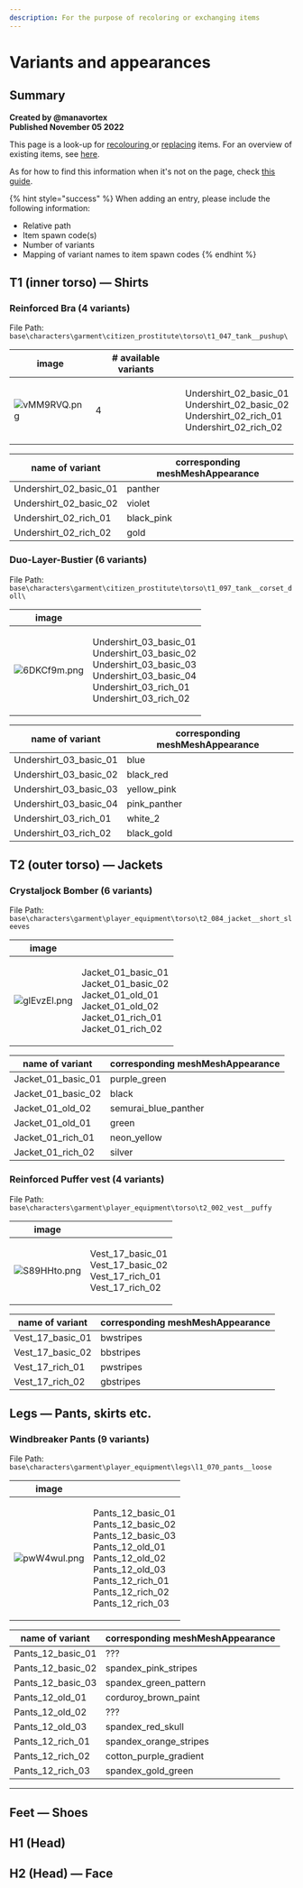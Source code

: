 ```yaml
---
description: For the purpose of recoloring or exchanging items
---
```


# Variants and appearances

## Summary <a href="#summary" id="summary"></a>

**Created by @manavortex**\
**Published November 05 2022**

This page is a look-up for [recolouring ](../../../modding-guides/items/editing-existing-items/recoloring-and-changing-materials.md)or [replacing](../../../modding-guides/items/editing-existing-items/replace-a-player-item-with-an-npc-item.md) items. For an overview of existing items, see [here](./).

As for how to find this information when it's not on the page, check [this guide](spawn-codes-baseids-hashes.md#the-.app).

{% hint style="success" %}
When adding an entry, please include the following information:

* Relative path
* Item spawn code(s)
* Number of variants
* Mapping of variant names to item spawn codes
{% endhint %}

## T1 (inner torso) — Shirts

### Reinforced Bra (4 variants)

File Path: `base\characters\garment\citizen_prostitute\torso\t1_047_tank__pushup\`

| image                                           | # available variants |                                                                                                           |
| ----------------------------------------------- | -------------------- | --------------------------------------------------------------------------------------------------------- |
| ![vMM9RVQ.png](https://i.imgur.com/vMM9RVQ.png) | 4                    | <p>Undershirt_02_basic_01<br>Undershirt_02_basic_02<br>Undershirt_02_rich_01<br>Undershirt_02_rich_02</p> |

| name of variant           | corresponding meshMeshAppearance |
| ------------------------- | -------------------------------- |
| Undershirt\_02\_basic\_01 | panther                          |
| Undershirt\_02\_basic\_02 | violet                           |
| Undershirt\_02\_rich\_01  | black\_pink                      |
| Undershirt\_02\_rich\_02  | gold                             |

### Duo-Layer-Bustier (6 variants)

File Path: `base\characters\garment\citizen_prostitute\torso\t1_097_tank__corset_doll\`

| image                                           |                                                                                                                                                               |
| ----------------------------------------------- | ------------------------------------------------------------------------------------------------------------------------------------------------------------- |
| ![6DKCf9m.png](https://i.imgur.com/6DKCf9m.png) | <p>Undershirt_03_basic_01<br>Undershirt_03_basic_02<br>Undershirt_03_basic_03<br>Undershirt_03_basic_04<br>Undershirt_03_rich_01<br>Undershirt_03_rich_02</p> |

| name of variant           | corresponding meshMeshAppearance |
| ------------------------- | -------------------------------- |
| Undershirt\_03\_basic\_01 | blue                             |
| Undershirt\_03\_basic\_02 | black\_red                       |
| Undershirt\_03\_basic\_03 | yellow\_pink                     |
| Undershirt\_03\_basic\_04 | pink\_panther                    |
| Undershirt\_03\_rich\_01  | white\_2                         |
| Undershirt\_03\_rich\_02  | black\_gold                      |

## T2 (outer torso) — Jackets

### Crystaljock Bomber (6 variants)

File Path: `base\characters\garment\player_equipment\torso\t2_084_jacket__short_sleeves`

| image                                           |                                                                                                                                                    |
| ----------------------------------------------- | -------------------------------------------------------------------------------------------------------------------------------------------------- |
| ![glEvzEl.png](https://i.imgur.com/glEvzEl.png) | <p>Jacket_01_basic_01<br>Jacket_01_basic_02<br>Jacket_01_old_01     <br>Jacket_01_old_02     <br>Jacket_01_rich_01     <br>Jacket_01_rich_02  </p> |

| name of variant       | corresponding meshMeshAppearance |
| --------------------- | -------------------------------- |
| Jacket\_01\_basic\_01 | purple\_green                    |
| Jacket\_01\_basic\_02 | black                            |
| Jacket\_01\_old\_02   | semurai\_blue\_panther           |
| Jacket\_01\_old\_01   | green                            |
| Jacket\_01\_rich\_01  | neon\_yellow                     |
| Jacket\_01\_rich\_02  | silver                           |

### Reinforced Puffer vest (4 variants)

File Path: `base\characters\garment\player_equipment\torso\t2_002_vest__puffy`

| image                                           |                                                                                   |
| ----------------------------------------------- | --------------------------------------------------------------------------------- |
| ![S89HHto.png](https://i.imgur.com/S89HHto.png) | <p>Vest_17_basic_01<br>Vest_17_basic_02<br>Vest_17_rich_01<br>Vest_17_rich_02</p> |

| name of variant     | corresponding meshMeshAppearance |
| ------------------- | -------------------------------- |
| Vest\_17\_basic\_01 | bwstripes                        |
| Vest\_17\_basic\_02 | bbstripes                        |
| Vest\_17\_rich\_01  | pwstripes                        |
| Vest\_17\_rich\_02  | gbstripes                        |

## Legs — Pants, skirts etc.

### Windbreaker Pants (9 variants)

File Path: `base\characters\garment\player_equipment\legs\l1_070_pants__loose`

| image                                           |                                                                                                                                                                                         |
| ----------------------------------------------- | --------------------------------------------------------------------------------------------------------------------------------------------------------------------------------------- |
| ![pwW4wul.png](https://i.imgur.com/pwW4wul.png) | <p>Pants_12_basic_01<br>Pants_12_basic_02<br>Pants_12_basic_03<br>Pants_12_old_01<br>Pants_12_old_02<br>Pants_12_old_03<br>Pants_12_rich_01<br>Pants_12_rich_02<br>Pants_12_rich_03</p> |

| name of variant      | corresponding meshMeshAppearance |
| -------------------- | -------------------------------- |
| Pants\_12\_basic\_01 |  ???                             |
| Pants\_12\_basic\_02 | spandex\_pink\_stripes           |
| Pants\_12\_basic\_03 | spandex\_green\_pattern          |
| Pants\_12\_old\_01   | corduroy\_brown\_paint           |
| Pants\_12\_old\_02   |  ???                             |
| Pants\_12\_old\_03   | spandex\_red\_skull              |
| Pants\_12\_rich\_01  | spandex\_orange\_stripes         |
| Pants\_12\_rich\_02  | cotton\_purple\_gradient         |
| Pants\_12\_rich\_03  | spandex\_gold\_green             |

***

## Feet — Shoes

## H1 (Head)

## H2 (Head) — Face
